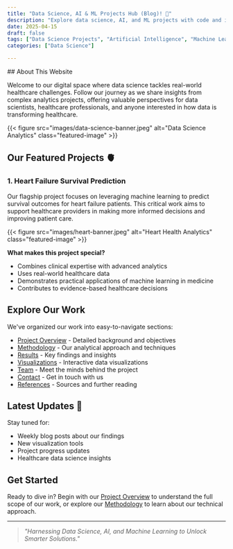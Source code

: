 ```yaml
---
title: "Data Science, AI & ML Projects Hub (Blog)! 🚀"
description: "Explore data science, AI, and ML projects with code and insights—perfect for all skill levels."
date: 2025-04-15
draft: false
tags: ["Data Science Projects", "Artificial Intelligence", "Machine Learning", "Predictive Analytics", "Natural Language Processing", "Computer Vision", "Recommendation Systems", "Hands-on Coding", "Source Code", "Real-world Applications", "AI Portfolio", "Beginner to Advanced", "Collaborative Learning", "Practical AI", "Data Science Tutorials", "ML Projects", "AI for Professionals", "Skill Development", "Applied Machine Learning", "Interactive Learning"]
categories: ["Data Science"]

---
```

<head><link rel="preload"><head/>
## About This Website

Welcome to our digital space where data science tackles real-world healthcare challenges. Follow our journey as we share insights from complex analytics projects, offering valuable perspectives for data scientists, healthcare professionals, and anyone interested in how data is transforming healthcare.

{{< figure src="images/data-science-banner.jpeg" alt="Data Science Analytics" class="featured-image" >}}

## Our Featured Projects 🫀

### 1. Heart Failure Survival Prediction

Our flagship project focuses on leveraging machine learning to predict survival outcomes for heart failure patients. This critical work aims to support healthcare providers in making more informed decisions and improving patient care.

{{< figure src="images/heart-banner.jpeg" alt="Heart Health Analytics" class="featured-image" >}}

**What makes this project special?**
- Combines clinical expertise with advanced analytics
- Uses real-world healthcare data
- Demonstrates practical applications of machine learning in medicine
- Contributes to evidence-based healthcare decisions

## Explore Our Work

We've organized our work into easy-to-navigate sections:

- [Project Overview](/project) - Detailed background and objectives
- [Methodology](/methodology) - Our analytical approach and techniques
- [Results](/results) - Key findings and insights
- [Visualizations](/visualizations) - Interactive data visualizations
- [Team](/team) - Meet the minds behind the project
- [Contact](/contact) - Get in touch with us
- [References](/references) - Sources and further reading

## Latest Updates 📢

Stay tuned for:
- Weekly blog posts about our findings
- New visualization tools
- Project progress updates
- Healthcare data science insights

## Get Started

Ready to dive in? Begin with our [Project Overview](/project) to understand the full scope of our work, or explore our [Methodology](/methodology) to learn about our technical approach.

---

> *"Harnessing Data Science, AI, and Machine Learning to Unlock Smarter Solutions."*